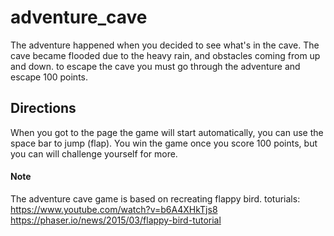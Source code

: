# adventure_cave
The adventure happened when you decided to see what's in the cave. 
The cave became flooded due to the heavy rain, and obstacles coming from up and down. to escape the cave you must go through the adventure and escape 100 points. 


## Directions
When you got to the page the game will start automatically, 
you can use the space bar to jump (flap).
You win the game once you score 100 points, but you can will challenge yourself for more. 


#### Note
 The adventure cave game is based on recreating flappy bird.
 toturials:  
 https://www.youtube.com/watch?v=b6A4XHkTjs8
 https://phaser.io/news/2015/03/flappy-bird-tutorial